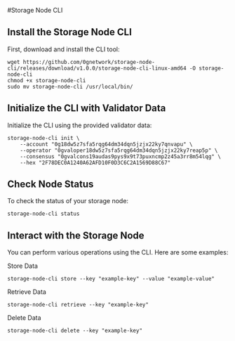 #Storage Node CLI

## Install the Storage Node CLI

First, download and install the CLI tool:

```
wget https://github.com/0gnetwork/storage-node-cli/releases/download/v1.0.0/storage-node-cli-linux-amd64 -O storage-node-cli
chmod +x storage-node-cli
sudo mv storage-node-cli /usr/local/bin/
```
## Initialize the CLI with Validator Data

Initialize the CLI using the provided validator data:

```
storage-node-cli init \
    --account "0g18dw5z7sfa5rqg64dm34dqn5jzjx22ky7qnvapu" \
    --operator "0gvaloper18dw5z7sfa5rqg64dm34dqn5jzjx22ky7reap5p" \
    --consensus "0gvalcons19audas9pys9x9t73puxncmp2z45a3rr8m54lqg" \
    --hex "2F78DEC0A1240A62AFD10F0D3C6C2A1569D88C67"
```
## Check Node Status

To check the status of your storage node:

```
storage-node-cli status
```
## Interact with the Storage Node

You can perform various operations using the CLI. Here are some examples:

Store Data

```
storage-node-cli store --key "example-key" --value "example-value"
```
Retrieve Data

```
storage-node-cli retrieve --key "example-key"
```
Delete Data

```
storage-node-cli delete --key "example-key"
```
